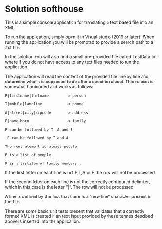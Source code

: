 # Solution softhouse

This is a simple console application for translating a text based file into an XML 

 

To run the application, simply open it in Visual studio (2019 or later). When running the application you will be prompted to provide a search path to a .txt file.  

In the solution you will also find a small pre-provided file called TestData.txt where if you do not have access to any text files needed to run the application. 

 

The application will read the content of the provided file line by line and determine what it is supposed to do after a specific ruleset. This ruleset is  somewhat hardcoded and works as follows: 

    P|firstname|lastname        -> person 

    T|mobile|landline           -> phone 

    A|street|city|zipcode       -> address 

    F|name|born                 -> family 

    P can be followed by T, A and F 

     F can be followed by T and A 

    The root element is always people 

    P is a list of people. 

    F is a listitem of family members . 

 

If the first letter on each line is not P,T,A or F the row will not be processed 

If the second letter on each line is not the correctly configured delimiter, which in this case is  the letter “|”. The row will not be processed 

A line is defined by the fact that there is a “new line” character present in the file.  

 

There are some basic unit tests present that validates that a correctly formed XML is created if an text input provided by these termes descibed above is inserted into the application. 